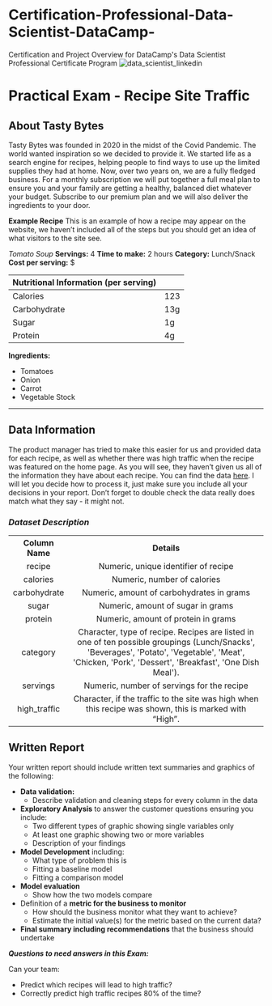 # Certification-Professional-Data-Scientist-DataCamp-
Certification and Project Overview for DataCamp's Data Scientist Professional Certificate Program
![data_scientist_linkedin](https://github.com/GOMEZBORIS6/Certification-Professional-Data-Scientist-DataCamp-/assets/84849041/58e4efd5-6aff-4228-87ba-82432810fa5c)

# Practical Exam - Recipe Site Traffic

## About Tasty Bytes

Tasty Bytes was founded in 2020 in the midst of the Covid Pandemic. The world wanted inspiration so we decided to provide it. We started life as a search engine for recipes, helping people to find ways to use up the limited supplies they had at home. Now, over two years on, we are a fully fledged business. For a monthly subscription we will put together a full meal plan to ensure you and your family are getting a healthy, balanced diet whatever your budget. Subscribe to our premium plan and we will also deliver the ingredients
to your door.

**Example Recipe**
This is an example of how a recipe may appear on the website, we haven’t included all of the steps but you should get an idea of what visitors to the site see.

*Tomato Soup*
**Servings:** 4
**Time to make:** 2 hours
**Category:** Lunch/Snack
**Cost per serving:** $

| Nutritional Information (per serving) |     |
|---------------------------------------|-----|
| Calories                              | 123 |
| Carbohydrate                          | 13g |
| Sugar                                 | 1g  |
| Protein                               | 4g  |

**Ingredients:**
- Tomatoes
- Onion
- Carrot
- Vegetable Stock

***

## Data Information

The product manager has tried to make this easier for us and provided data for each recipe, as well as whether there was high traffic when the recipe was featured on the home page. As you will see, they haven’t given us all of the information they have about each recipe. You can find the data [here](./Presentation%20and%20Worlbook/recipe_site_traffic_2212.csv). I will let you decide how to process it, just make sure you include all your decisions in your report. Don’t forget to double check the data really does match what they say - it might not.

### *Dataset Description*

<table>
    <tr>
        <th><center> Column Name </center></th>
        <th><center> Details </center></th>
    </tr>
    <tr>
        <td><center> recipe </center></td>
        <td><center> Numeric, unique identifier of recipe </center></td>
    </tr>
    <tr>
        <td><center> calories </center></td>
        <td><center> Numeric, number of calories </center></td>
    </tr>
    <tr>
        <td><center> carbohydrate </center></td>
        <td><center> Numeric, amount of carbohydrates in grams </center></td>
    </tr>
    <tr>
        <td><center> sugar </center></td>
        <td><center> Numeric, amount of sugar in grams  </center></td>
    </tr>
    <tr>
        <td><center> protein </center></td>
        <td><center> Numeric, amount of protein in grams  </center></td>
    </tr>
    <tr>
        <td><center> category </center></td>
        <td><center> Character, type of recipe. Recipes are listed in one of ten possible groupings (Lunch/Snacks', 'Beverages', 'Potato', 'Vegetable', 'Meat', 'Chicken, 'Pork', 'Dessert', 'Breakfast', 'One Dish Meal').  </center></td>
    </tr>
    <tr>
        <td><center> servings </center></td>
        <td><center> Numeric, number of servings for the recipe  </center></td>
    </tr>
    <tr>
        <td><center> high_traffic </center></td>
        <td><center> Character, if the traffic to the site was high when this recipe was shown, this is marked with “High”. </center></td>
    </tr>
</table>

## Written Report

Your written report should include written text summaries and graphics of the following:

- **Data validation:**
    - Describe validation and cleaning steps for every column in the data
- **Exploratory Analysis** to answer the customer questions ensuring you include:
    - Two different types of graphic showing single variables only
    - At least one graphic showing two or more variables
    - Description of your findings
- **Model Development** including:
    - What type of problem this is
    - Fitting a baseline model
    - Fitting a comparison model
- **Model evaluation**
    - Show how the two models compare
- Definition of a **metric for the business to monitor**
    - How should the business monitor what they want to achieve?
    - Estimate the initial value(s) for the metric based on the current data?
- **Final summary including recommendations** that the business should undertake


***Questions to need answers in this Exam:***

Can your team:
- Predict which recipes will lead to high traffic?
- Correctly predict high traffic recipes 80% of the time?
